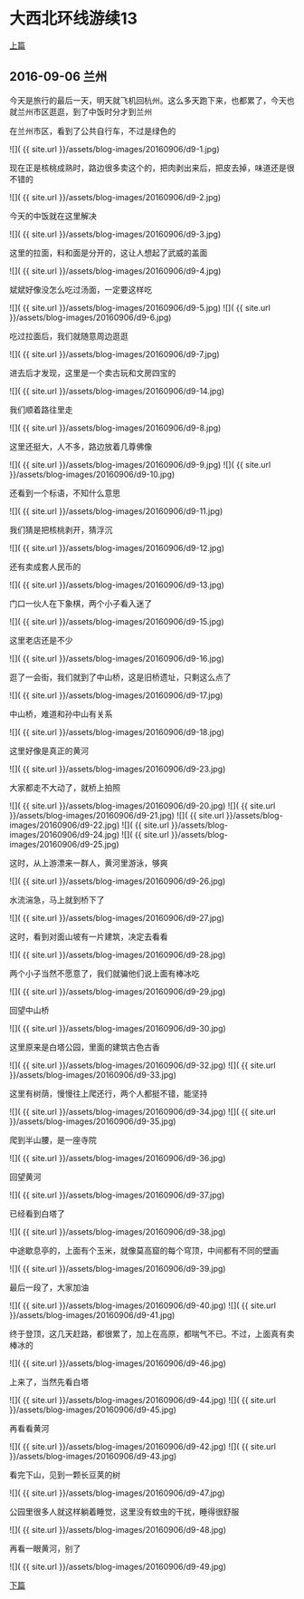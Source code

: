 大西北环线游续13
========================

[上篇](/2016/09/05/大西北13.html)

2016-09-06 兰州
------------------------

今天是旅行的最后一天，明天就飞机回杭州。这么多天跑下来，也都累了，今天也就兰州市区逛逛，到了中饭时分才到兰州

在兰州市区，看到了公共自行车，不过是绿色的

![]( {{ site.url }}/assets/blog-images/20160906/d9-1.jpg)

现在正是核桃成熟时，路边很多卖这个的，把肉剥出来后，把皮去掉，味道还是很不错的

![]( {{ site.url }}/assets/blog-images/20160906/d9-2.jpg)

今天的中饭就在这里解决

![]( {{ site.url }}/assets/blog-images/20160906/d9-3.jpg)

这里的拉面，料和面是分开的，这让人想起了武威的盖面

![]( {{ site.url }}/assets/blog-images/20160906/d9-4.jpg)

斌斌好像没怎么吃过汤面，一定要这样吃

![]( {{ site.url }}/assets/blog-images/20160906/d9-5.jpg)
![]( {{ site.url }}/assets/blog-images/20160906/d9-6.jpg)

吃过拉面后，我们就随意周边逛逛

![]( {{ site.url }}/assets/blog-images/20160906/d9-7.jpg)

进去后才发现，这里是一个卖古玩和文房四宝的

![]( {{ site.url }}/assets/blog-images/20160906/d9-14.jpg)

我们顺着路往里走

![]( {{ site.url }}/assets/blog-images/20160906/d9-8.jpg)

这里还挺大，人不多，路边放着几尊佛像

![]( {{ site.url }}/assets/blog-images/20160906/d9-9.jpg)
![]( {{ site.url }}/assets/blog-images/20160906/d9-10.jpg)

还看到一个标语，不知什么意思

![]( {{ site.url }}/assets/blog-images/20160906/d9-11.jpg)

我们猜是把核桃剥开，猜浮沉

![]( {{ site.url }}/assets/blog-images/20160906/d9-12.jpg)

还有卖成套人民币的

![]( {{ site.url }}/assets/blog-images/20160906/d9-13.jpg)

门口一伙人在下象棋，两个小子看入迷了

![]( {{ site.url }}/assets/blog-images/20160906/d9-15.jpg)

这里老店还是不少

![]( {{ site.url }}/assets/blog-images/20160906/d9-16.jpg)

逛了一会街，我们就到了中山桥，这是旧桥遗址，只剩这么点了

![]( {{ site.url }}/assets/blog-images/20160906/d9-17.jpg)

中山桥，难道和孙中山有关系

![]( {{ site.url }}/assets/blog-images/20160906/d9-18.jpg)

这里好像是真正的黄河

![]( {{ site.url }}/assets/blog-images/20160906/d9-23.jpg)

大家都走不大动了，就桥上拍照

![]( {{ site.url }}/assets/blog-images/20160906/d9-20.jpg)
![]( {{ site.url }}/assets/blog-images/20160906/d9-21.jpg)
![]( {{ site.url }}/assets/blog-images/20160906/d9-22.jpg)
![]( {{ site.url }}/assets/blog-images/20160906/d9-24.jpg)
![]( {{ site.url }}/assets/blog-images/20160906/d9-25.jpg)

这时，从上游漂来一群人，黄河里游泳，够爽

![]( {{ site.url }}/assets/blog-images/20160906/d9-26.jpg)

水流湍急，马上就到桥下了

![]( {{ site.url }}/assets/blog-images/20160906/d9-27.jpg)

这时，看到对面山坡有一片建筑，决定去看看

![]( {{ site.url }}/assets/blog-images/20160906/d9-28.jpg)

两个小子当然不愿意了，我们就骗他们说上面有棒冰吃

![]( {{ site.url }}/assets/blog-images/20160906/d9-29.jpg)

回望中山桥

![]( {{ site.url }}/assets/blog-images/20160906/d9-30.jpg)

这里原来是白塔公园，里面的建筑古色古香

![]( {{ site.url }}/assets/blog-images/20160906/d9-32.jpg)
![]( {{ site.url }}/assets/blog-images/20160906/d9-33.jpg)

这里有树荫，慢慢往上爬还行，两个人都挺不错，能坚持

![]( {{ site.url }}/assets/blog-images/20160906/d9-34.jpg)
![]( {{ site.url }}/assets/blog-images/20160906/d9-35.jpg)

爬到半山腰，是一座寺院

![]( {{ site.url }}/assets/blog-images/20160906/d9-36.jpg)

回望黄河

![]( {{ site.url }}/assets/blog-images/20160906/d9-37.jpg)

已经看到白塔了

![]( {{ site.url }}/assets/blog-images/20160906/d9-38.jpg)

中途歇息亭的，上面有个玉米，就像莫高窟的每个穹顶，中间都有不同的壁画

![]( {{ site.url }}/assets/blog-images/20160906/d9-39.jpg)

最后一段了，大家加油

![]( {{ site.url }}/assets/blog-images/20160906/d9-40.jpg)
![]( {{ site.url }}/assets/blog-images/20160906/d9-41.jpg)

终于登顶，这几天赶路，都很累了，加上在高原，都喘气不已。不过，上面真有卖棒冰的

![]( {{ site.url }}/assets/blog-images/20160906/d9-46.jpg)

上来了，当然先看白塔

![]( {{ site.url }}/assets/blog-images/20160906/d9-44.jpg)
![]( {{ site.url }}/assets/blog-images/20160906/d9-45.jpg)

再看看黄河

![]( {{ site.url }}/assets/blog-images/20160906/d9-42.jpg)
![]( {{ site.url }}/assets/blog-images/20160906/d9-43.jpg)

看完下山，见到一颗长豆荚的树

![]( {{ site.url }}/assets/blog-images/20160906/d9-47.jpg)

公园里很多人就这样躺着睡觉，这里没有蚊虫的干扰，睡得很舒服

![]( {{ site.url }}/assets/blog-images/20160906/d9-48.jpg)

再看一眼黄河，别了

![]( {{ site.url }}/assets/blog-images/20160906/d9-49.jpg)

[下篇](/2016/09/06/大西北15.html)

